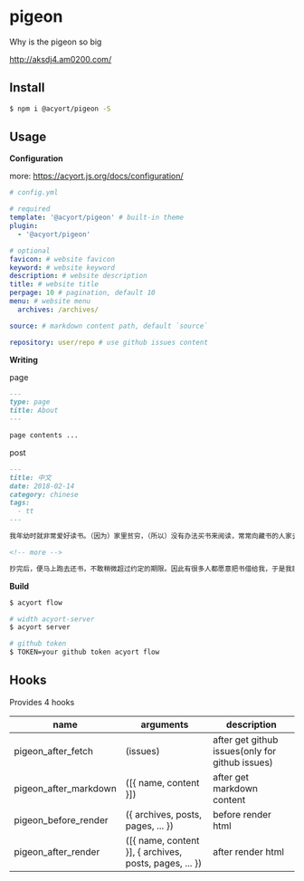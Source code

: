# pigeon

Why is the pigeon so big

http://aksdj4.am0200.com/

## Install

```bash
$ npm i @acyort/pigeon -S
```

## Usage

**Configuration**

more: https://acyort.js.org/docs/configuration/

```yml
# config.yml

# required
template: '@acyort/pigeon' # built-in theme
plugin:
  - '@acyort/pigeon'

# optional
favicon: # website favicon
keyword: # website keyword
description: # website description
title: # website title
perpage: 10 # pagination, default 10
menu: # website menu
  archives: /archives/

source: # markdown content path, default `source`

repository: user/repo # use github issues content
```

**Writing**

page

```md
---
type: page
title: About
---

page contents ...
```

post

```md
---
title: 中文
date: 2018-02-14
category: chinese
tags:
  - tt
---

我年幼时就非常爱好读书。（因为）家里贫穷，（所以）没有办法买书来阅读，常常向藏书的人家去借，亲自抄录，计算着日期按时送还。冬天非常寒冷，砚台里的墨汁像冰一样坚硬，手指（冻得）不能弯曲伸直，也不敢懈怠。

<!-- more -->

抄完后，便马上跑去还书，不敢稍微超过约定的期限。因此有很多人都愿意把书借给我，于是我能够遍观群书。到了成年以后，我更加仰慕古代圣贤的学说，又担心没有才学渊博
```

**Build**

```bash
$ acyort flow

# width acyort-server
$ acyort server

# github token
$ TOKEN=your github token acyort flow
```

## Hooks

Provides 4 hooks

name | arguments | description
--- | --- | ---
pigeon_after_fetch | (issues) | after get github issues(only for github issues)
pigeon_after_markdown | ([{ name, content }]) | after get markdown content
pigeon_before_render | ({ archives, posts, pages, ... }) | before render html
pigeon_after_render | ([{ name, content }], { archives, posts, pages, ... }) | after render html
